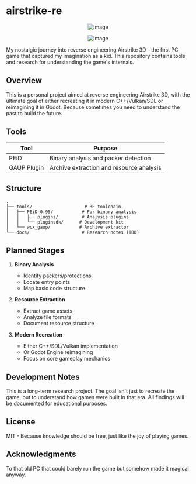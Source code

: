 # airstrike-re

<div align="center">
   
![image](https://github.com/user-attachments/assets/770024d0-cebb-4497-b0af-4ee7d84ffeff)

![image](https://github.com/user-attachments/assets/8a3a1a78-8d3a-4f00-ab3d-cdb11c06cab4)
</div>


My nostalgic journey into reverse engineering Airstrike 3D - the first PC game that captured my imagination as a kid. This repository contains tools and research for understanding the game's internals.

## Overview

This is a personal project aimed at reverse engineering Airstrike 3D, with the ultimate goal of either recreating it in modern C++/Vulkan/SDL or reimagining it in Godot. Because sometimes you need to understand the past to build the future.

## Tools

| Tool | Purpose |
|------|---------|
| PEiD | Binary analysis and packer detection |
| GAUP Plugin | Archive extraction and resource analysis |

## Structure

```
.
├── tools/                    # RE toolchain
│   ├── PEiD-0.95/           # For binary analysis
│   │   ├── plugins/         # Analysis plugins
│   │   └── pluginsdk/      # Development kit
│   └── wcx_gaup/           # Archive extractor
└── docs/                    # Research notes (TBD)
```

## Planned Stages

1. **Binary Analysis**
   - Identify packers/protections
   - Locate entry points
   - Map basic code structure

2. **Resource Extraction**
   - Extract game assets
   - Analyze file formats
   - Document resource structure

3. **Modern Recreation**
   - Either C++/SDL/Vulkan implementation
   - Or Godot Engine reimagining
   - Focus on core gameplay mechanics

## Development Notes

This is a long-term research project. The goal isn't just to recreate the game, but to understand how games were built in that era. All findings will be documented for educational purposes.

## License

MIT - Because knowledge should be free, just like the joy of playing games.

## Acknowledgments

To that old PC that could barely run the game but somehow made it magical anyway.
